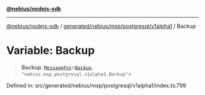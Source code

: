 [**@nebius/nodejs-sdk**](../../../../../../README.md)

---

[@nebius/nodejs-sdk](../../../../../../README.md) / [generated/nebius/msp/postgresql/v1alpha1](../README.md) / Backup

# Variable: Backup

> **Backup**: [`MessageFns`](../../../../../../runtime/protos/core/interfaces/MessageFns.md)\<[`Backup`](../interfaces/Backup.md), `"nebius.msp.postgresql.v1alpha1.Backup"`\>

Defined in: src/generated/nebius/msp/postgresql/v1alpha1/index.ts:799
